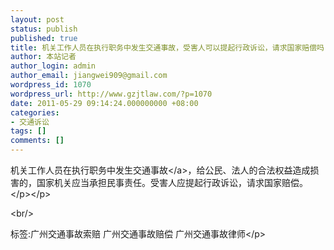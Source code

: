 ```yaml
---
layout: post
status: publish
published: true
title: 机关工作人员在执行职务中发生交通事故，受害人可以提起行政诉讼，请求国家赔偿吗？
author: 本站记者
author_login: admin
author_email: jiangwei909@gmail.com
wordpress_id: 1070
wordpress_url: http://www.gzjtlaw.com/?p=1070
date: 2011-05-29 09:14:24.000000000 +08:00
categories:
- 交通诉讼
tags: []
comments: []
---
```

<p><p>机关工作人员在执行职务中发生<a>交通事故<&#47;a>，给公民、法人的合法权益造成损害的，国家机关应当承担民事责任。受害人应提起行政诉讼，请求国家赔偿。<&#47;p><&#47;p><br&#47;><p>标签:广州交通事故索赔 广州交通事故赔偿 广州交通事故律师<&#47;p>
